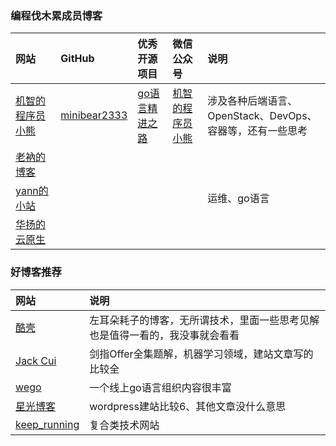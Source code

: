 
### 编程伐木累成员博客

|网站|GitHub|优秀开源项目|微信公众号|说明|
|:---|:---|:---|:---|:---|
|[机智的程序员小熊](https://coding3min.com)|[minibear2333](https://github.com/minibear2333)|[go语言精进之路](https://github.com/golang-minibear2333/golang)<br/>|[机智的程序员小熊](https://pic4.zhimg.com/80/v2-006a7dfa4d5af1bbde53a77f4a1b77f3_720w.jpg)|涉及各种后端语言、OpenStack、DevOps、容器等，还有一些思考|
|[老衲的博客](https://blog.csdn.net/CalledJoker)|||||
|[yann的小站](https://www.ai-5g.com/)||||运维、go语言|
|[华扬的云原生](https://www.gqapwd.com/)|||



### 好博客推荐

|网站|说明|
|:---|:---|
|[酷壳](https://coolshell.cn/)|左耳朵耗子的博客，无所谓技术，里面一些思考见解也是值得一看的，我没事就会看看|
|[Jack Cui](https://cuijiahua.com/)|剑指Offer全集题解，机器学习领域，建站文章写的比较全|
|[wego](https://www.yuque.com/wegoer/set/blog)|一个线上go语言组织内容很丰富|
|[星光博客](https://www.xgboke.com/wordpress/)|wordpress建站比较6、其他文章没什么意思|
|[keep_running](https://www.yuque.com/keep_running)|复合类技术网站|


